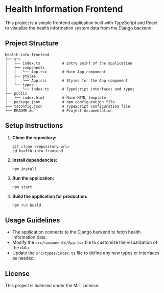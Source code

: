 # Health Information Frontend

This project is a simple frontend application built with TypeScript and React to visualize the health information system data from the Django backend.

## Project Structure

```
health-info-frontend
├── src
│   ├── index.ts          # Entry point of the application
│   ├── components
│   │   └── App.tsx       # Main App component
│   ├── styles
│   │   └── App.css       # Styles for the App component
│   └── types
│       └── index.ts      # TypeScript interfaces and types
├── public
│   └── index.html        # Main HTML template
├── package.json          # npm configuration file
├── tsconfig.json         # TypeScript configuration file
└── README.md             # Project documentation
```

## Setup Instructions

1. **Clone the repository:**
   ```
   git clone <repository-url>
   cd health-info-frontend
   ```

2. **Install dependencies:**
   ```
   npm install
   ```

3. **Run the application:**
   ```
   npm start
   ```

4. **Build the application for production:**
   ```
   npm run build
   ```

## Usage Guidelines

- The application connects to the Django backend to fetch health information data.
- Modify the `src/components/App.tsx` file to customize the visualization of the data.
- Update the `src/types/index.ts` file to define any new types or interfaces as needed.

## License

This project is licensed under the MIT License.